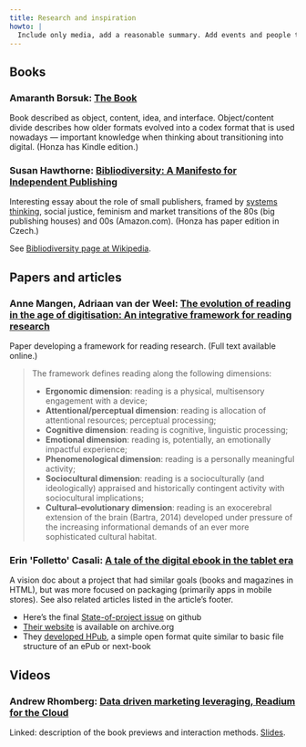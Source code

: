 ```yaml
---
title: Research and inspiration
howto: |
  Include only media, add a reasonable summary. Add events and people to the [networking](/topic/networking) page.
---
```

## Books

### Amaranth Borsuk: [The Book](http://www.t-h-e-b-o-o-k.com) 

Book described as object, content, idea, and interface. Object/content divide describes how older formats evolved into a codex format that is used nowadays — important knowledge when thinking about transitioning into digital. (Honza has Kindle edition.)

### Susan Hawthorne: [Bibliodiversity: A Manifesto for Independent Publishing](http://www.spinifexpress.com.au/Bookstore/book/id=269/) 

Interesting essay about the role of small publishers, framed by [systems thinking](http://donellameadows.org/systems-thinking-book-sale/), social justice, feminism and market transitions of the 80s (big publishing houses) and 00s (Amazon.com). (Honza has paper edition in Czech.)

See [Bibliodiversity page at Wikipedia](https://en.wikipedia.org/wiki/Bibliodiversity).

## Papers and articles

### Anne Mangen, Adriaan van der Weel: [The evolution of reading in the age of digitisation: An integrative framework for reading research](https://www.researchgate.net/publication/294633606_The_evolution_of_reading_in_the_age_of_digitisation_An_integrative_framework_for_reading_research)

Paper developing a framework for reading research. (Full text available online.) 

> The framework defines reading along the following dimensions:
> 
> - **Ergonomic dimension**: reading is a physical, multisensory engagement with a device;
> - **Attentional/perceptual dimension**: reading is allocation of attentional resources; perceptual processing;
> - **Cognitive dimension**: reading is cognitive, linguistic processing;
> - **Emotional dimension**: reading is, potentially, an emotionally impactful experience;
> - **Phenomenological dimension**: reading is a personally meaningful activity;
> - **Sociocultural dimension**: reading is a socioculturally (and ideologically) appraised and historically contingent activity with sociocultural implications;
> - **Cultural–evolutionary dimension**: reading is an exocerebral extension of the brain (Bartra, 2014) developed under pressure of the increasing informational demands of an ever more sophisticated cultural habitat.

### Erin 'Folletto' Casali: [A tale of the digital ebook in the tablet era](https://intenseminimalism.com/2013/a-tale-of-the-digital-ebook-in-the-tablet-era/)

A vision doc about a project that had similar goals (books and magazines in HTML), but was more focused on packaging (primarily apps in mobile stores). See also related articles listed in the article’s footer.

- Here’s the final [State-of-project issue](https://github.com/bakerframework/baker/issues/570) on github
- [Their website](https://web.archive.org/web/20170822122047/http://bakerframework.com/) is available on archive.org
- They [developed HPub](https://github.com/Simbul/baker/wiki/hpub-specification), a simple open format quite similar to basic file structure of an ePub or next-book


## Videos

### Andrew Rhomberg: [Data driven marketing leveraging, Readium for the Cloud](https://youtu.be/odZLn7a0Rts?t=612)

Linked: description of the book previews and interaction methods. [Slides](https://www.edrlab.org/public/slides/dps2019/DPS-s4-1-Rhomberg-Readium.pptx).

